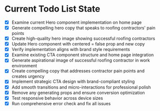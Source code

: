 <!-- DO NOT EDIT - Managed by todo_list tool -->
<!-- Updated: 2025-09-26T23:44:53.031Z -->

# Current Todo List State

- [x] Examine current Hero component implementation on home page
- [x] Generate compelling hero copy that speaks to roofing contractors' pain points
- [x] Create high-quality hero image showing successful roofing contractors
- [x] Update Hero component with centered = false prop and new copy
- [x] Verify implementation aligns with brand style requirements
- [x] Examine existing CTA component structure and home page integration
- [x] Generate aspirational image of successful roofing contractor in work environment
- [x] Create compelling copy that addresses contractor pain points and creates urgency
- [x] Implement strategic CTA design with brand-compliant styling
- [x] Add smooth transitions and micro-interactions for professional polish
- [x] Remove any generating props and ensure conversion optimization
- [x] Test responsive behavior across device sizes
- [x] Run comprehensive error check and fix all issues
